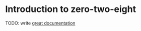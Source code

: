 # Introduction to zero-two-eight

TODO: write [great documentation](http://jacobian.org/writing/what-to-write/)
